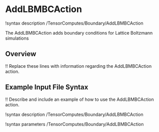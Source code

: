 # AddLBMBCAction

!syntax description /TensorComputes/Boundary/AddLBMBCAction

The AddLBMBCAction adds boundary conditions for Lattice Boltzmann simulations

## Overview

!! Replace these lines with information regarding the AddLBMBCAction action.

## Example Input File Syntax

!! Describe and include an example of how to use the AddLBMBCAction action.

!syntax description /TensorComputes/Boundary/AddLBMBCAction

!syntax parameters /TensorComputes/Boundary/AddLBMBCAction
